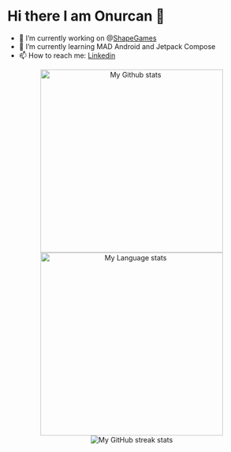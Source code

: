 # Hi there I am Onurcan 👋

- 🔭 I’m currently working on @[ShapeGames](https://www.shapegames.com/)
- 🌱 I’m currently learning MAD Android and Jetpack Compose
- 📫 How to reach me: [Linkedin](https://www.linkedin.com/in/onurcan-keskin-andev97/)
  
<div align="center"> 
    <img
      src="https://github-readme-stats-steel-omega.vercel.app/api?username=onurcan-keskin&show_icons=true&include_all_commits=true&icon_color=2d77dc&&hide_border=true&theme=nord&number_format=long&rank_icon=github&show=reviews,discussions_started,discussions_answered,prs_merged,prs_merged_percentage"
      alt="My Github stats"
      height="370"
    />
    <img
      src="https://github-readme-stats-steel-omega.vercel.app/api/top-langs/?username=onurcan-keskin&layout=pie&theme=nord&hide_border=true&langs_count=10"
      alt="My Language stats"
      height="370"
    />
</div>

<!-- Streal stats (Dark mode) -->
<div align="center">
    <img
       src="https://github-readme-streak-stats-phi-opal.vercel.app/?user=onurcan-keskin&theme=nord&locale=en&type=svg&hide_border=true"
       alt="My GitHub streak stats"
     />
</div>
